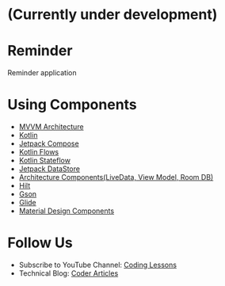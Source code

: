 # (Currently under development)

# Reminder
Reminder application 

# Using Components
  - [MVVM Architecture](https://en.wikipedia.org/wiki/Model%E2%80%93view%E2%80%93viewmodel)
  - [Kotlin](https://kotlinlang.org/)
  - [Jetpack Compose](https://developer.android.com/jetpack/compose)
  - [Kotlin Flows](https://developer.android.com/kotlin/flow)
  - [Kotlin Stateflow](https://developer.android.com/kotlin/flow/stateflow-and-sharedflow)
  - [Jetpack DataStore](https://developer.android.com/topic/libraries/architecture/datastore)
  - [Architecture Components(LiveData, View Model, Room DB)](https://developer.android.com/topic/libraries/architecture)
  - [Hilt](https://developer.android.com/training/dependency-injection/hilt-android)
  - [Gson](https://github.com/google/gson)
  - [Glide](https://github.com/bumptech/glide)
  - [Material Design Components](https://material.io/components)

# Follow Us
  - Subscribe to YouTube Channel: [Coding Lessons](https://www.youtube.com/channel/UCchOskJCqHj4NnhobV02ejQ)
  - Technical Blog: [Coder Articles](https://www.coderarticles.com/)
